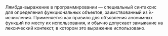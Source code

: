 Лямбда-выражение в программировании — специальный синтаксис для определения функциональных объектов, заимствованный из λ-исчисления. Применяется как правило для объявления анонимных функций по месту их использования, и обычно допускает замыкание на лексический контекст, в котором это выражение использовано.